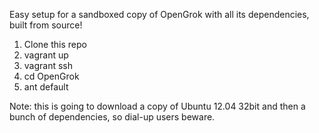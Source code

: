 Easy setup for a sandboxed copy of OpenGrok with all its dependencies, built from source!

1. Clone this repo
1. vagrant up
1. vagrant ssh
1. cd OpenGrok
1. ant default

Note: this is going to download a copy of Ubuntu 12.04 32bit and then a bunch of dependencies, so dial-up users beware.
